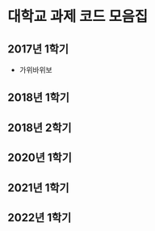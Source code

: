 # 대학교 과제 코드 모음집

## 2017년 1학기
- 가위바위보

## 2018년 1학기
## 2018년 2학기

## 2020년 1학기
## 2021년 1학기
## 2022년 1학기
